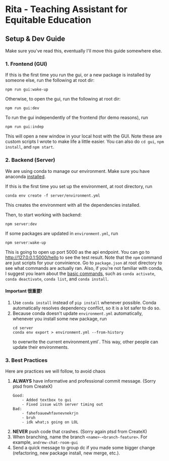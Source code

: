 # Rita - Teaching Assistant for Equitable Education

## Setup & Dev Guide

Make sure you've read this, eventually I'll move this guide somewhere else.

### 1. Frontend (GUI)

If this is the first time you run the gui, or a new package is installed by someone else, run the following at root dir:
```
npm run gui:wake-up
```

Otherwise, to open the gui, run the following at root dir:
```
npm run gui:dev
```
To run the gui independently of the frontend (for demo reasons), run
```
npm run gui:indep
```

This will open a new window in your local host with the GUI. Note these are custom scripts I wrote to make life a little easier. You can also do `cd gui`, `npm install`, and `npm start`.

### 2. Backend (Server)

We are using conda to manage our environment. Make sure you have anaconda [installed](https://docs.anaconda.com/free/anaconda/install/index.html).

If this is the first time you set up the environment, at root directory, run
```
conda env create -f server/environment.yml
```

This creates the environment with all the dependencies installed.

Then, to start working with backend:
```
npm server:dev
```

If some packages are updated in `environment.yml`, run
```
npm server:wake-up
```

This is going to open up port 5000 as the api endpoint. You can go to http://127.0.0.1:5000/hello to see the test result. Note that the `npm` command are just scripts for your convinience. Go to `package.json` at root directory to see what commands are actually ran. Also, if you're not familiar with conda, I suggest you learn about the [basic commands](https://conda.io/projects/conda/en/latest/commands/index.html), such as `conda activate`, `conda deactivate`, `conda list`, and `conda install`.

#### Important 很重要!

1. Use `conda install` instead of `pip install` whenever possible. Conda automatically resolves dependency conflict, so it is a lot safer to do so.
2. Because conda doesn't update `environment.yml` automatically, whenever you install some new package, run
   ```
   cd server
   conda env export > environment.yml --from-history
   ```
   to overwrite the current environment.yml`. This way, other people can update their environments.

### 3. Best Practices

Here are practices we will follow, to avoid chaos

1. **ALWAYS** have informative and professional commit message. (Sorry ptsd from CreateX)
   ```
   Good:
       - Added textbox to gui
       - Fixed issue with server timing out
   Bad:
       - fahefoauewhfavnevnekrjn
       - bruh
       - idk what;s going on LOL
   ```
2. **NEVER** push code that crashes. (Sorry again ptsd from CreateX)
3. When branching, name the branch `<name>-<branch-feature>`. For example, `andrew-chat-room-gui`
4. Send a quick message to group dc if you made some bigger change (refactoring, new package install, new merge, etc.).
